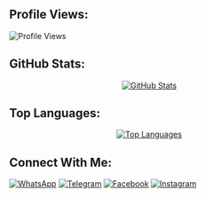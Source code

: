 
## Profile Views:
<p align="left"> 
  <img src="https://komarev.com/ghpvc/?username=ridwanzanphelibelll&label=Profile%20views&color=4285F4&style=flat" alt="Profile Views" />
</p>

## GitHub Stats:
<p align="center">
  <a href="https://github.com/ridwanzanphelibelll">
    <img src="https://github-readme-stats.vercel.app/api?username=ridwanzanphelibelll&show_icons=true&theme=radical&include_all_commits=true&count_private=true" alt="GitHub Stats" />
  </a>
</p>

## Top Languages:
<p align="center">
  <a href="https://github.com/ridwanzanphelibelll">
    <img src="https://github-readme-stats.vercel.app/api/top-langs/?username=ridwanzanphelibelll&theme=radical&layout=compact" alt="Top Languages" />
  </a>
</p>

## Connect With Me:
<p align="left">
  <a href="https://wa.me/6285225416745"><img src="https://img.shields.io/badge/WhatsApp-25D366?style=flat&logo=whatsapp&logoColor=white" alt="WhatsApp" /></a>
  <a href="https://t.me/RidwanzSaputra"><img src="https://img.shields.io/badge/Telegram-2CA5E0?style=flat&logo=telegram&logoColor=white" alt="Telegram" /></a>
  <a href="https://facebook.com/Ridwanzanphelibelll"><img src="https://img.shields.io/badge/Facebook-1877F2?style=flat&logo=facebook&logoColor=white" alt="Facebook" /></a>
  <a href="https://instagram.com/rdwnzsptra"><img src="https://img.shields.io/badge/Instagram-E4405F?style=flat&logo=instagram&logoColor=white" alt="Instagram" /></a>
</p>
